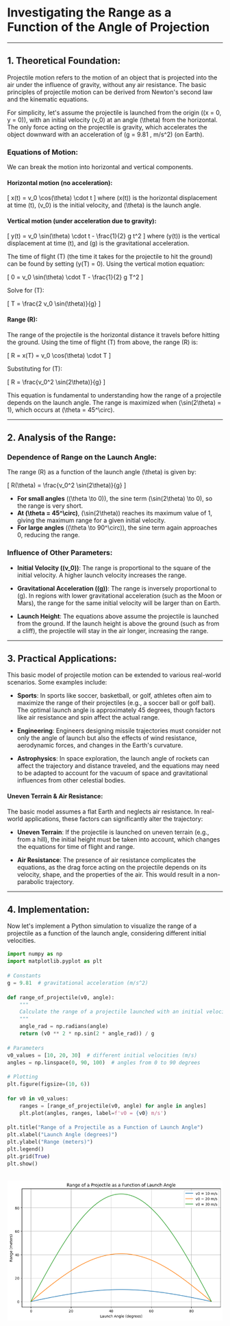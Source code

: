 # Investigating the Range as a Function of the Angle of Projection

---

## 1. Theoretical Foundation:

Projectile motion refers to the motion of an object that is projected into the air under the influence of gravity, without any air resistance. The basic principles of projectile motion can be derived from Newton's second law and the kinematic equations.

For simplicity, let's assume the projectile is launched from the origin \((x = 0, y = 0)\), with an initial velocity \(v_0\) at an angle \(\theta\) from the horizontal. The only force acting on the projectile is gravity, which accelerates the object downward with an acceleration of \(g = 9.81 \, m/s^2\) (on Earth).

### Equations of Motion:

We can break the motion into horizontal and vertical components. 

#### Horizontal motion (no acceleration):
\[
x(t) = v_0 \cos(\theta) \cdot t
\]
where \(x(t)\) is the horizontal displacement at time \(t\), \(v_0\) is the initial velocity, and \(\theta\) is the launch angle.

#### Vertical motion (under acceleration due to gravity):
\[
y(t) = v_0 \sin(\theta) \cdot t - \frac{1}{2} g t^2
\]
where \(y(t)\) is the vertical displacement at time \(t\), and \(g\) is the gravitational acceleration.

The time of flight \(T\) (the time it takes for the projectile to hit the ground) can be found by setting \(y(T) = 0\). Using the vertical motion equation:

\[
0 = v_0 \sin(\theta) \cdot T - \frac{1}{2} g T^2
\]

Solve for \(T\):

\[
T = \frac{2 v_0 \sin(\theta)}{g}
\]

#### Range (R):
The range of the projectile is the horizontal distance it travels before hitting the ground. Using the time of flight \(T\) from above, the range \(R\) is:

\[
R = x(T) = v_0 \cos(\theta) \cdot T
\]

Substituting for \(T\):

\[
R = \frac{v_0^2 \sin(2\theta)}{g}
\]

This equation is fundamental to understanding how the range of a projectile depends on the launch angle. The range is maximized when \(\sin(2\theta) = 1\), which occurs at \(\theta = 45^\circ\).

---

## 2. Analysis of the Range:

### Dependence of Range on the Launch Angle:
The range \(R\) as a function of the launch angle \(\theta\) is given by:

\[
R(\theta) = \frac{v_0^2 \sin(2\theta)}{g}
\]

- **For small angles** (\(\theta \to 0\)), the sine term \(\sin(2\theta) \to 0\), so the range is very short.
- **At \(\theta = 45^\circ\)**, \(\sin(2\theta)\) reaches its maximum value of 1, giving the maximum range for a given initial velocity.
- **For large angles** (\(\theta \to 90^\circ\)), the sine term again approaches 0, reducing the range.

### Influence of Other Parameters:

- **Initial Velocity (\(v_0\))**: The range is proportional to the square of the initial velocity. A higher launch velocity increases the range.
  
- **Gravitational Acceleration (\(g\))**: The range is inversely proportional to \(g\). In regions with lower gravitational acceleration (such as the Moon or Mars), the range for the same initial velocity will be larger than on Earth.

- **Launch Height**: The equations above assume the projectile is launched from the ground. If the launch height is above the ground (such as from a cliff), the projectile will stay in the air longer, increasing the range.

---

## 3. Practical Applications:

This basic model of projectile motion can be extended to various real-world scenarios. Some examples include:

- **Sports**: In sports like soccer, basketball, or golf, athletes often aim to maximize the range of their projectiles (e.g., a soccer ball or golf ball). The optimal launch angle is approximately 45 degrees, though factors like air resistance and spin affect the actual range.
  
- **Engineering**: Engineers designing missile trajectories must consider not only the angle of launch but also the effects of wind resistance, aerodynamic forces, and changes in the Earth's curvature.

- **Astrophysics**: In space exploration, the launch angle of rockets can affect the trajectory and distance traveled, and the equations may need to be adapted to account for the vacuum of space and gravitational influences from other celestial bodies.

#### Uneven Terrain & Air Resistance:
The basic model assumes a flat Earth and neglects air resistance. In real-world applications, these factors can significantly alter the trajectory:

- **Uneven Terrain**: If the projectile is launched on uneven terrain (e.g., from a hill), the initial height must be taken into account, which changes the equations for time of flight and range.
  
- **Air Resistance**: The presence of air resistance complicates the equations, as the drag force acting on the projectile depends on its velocity, shape, and the properties of the air. This would result in a non-parabolic trajectory.

---

## 4. Implementation:

Now let's implement a Python simulation to visualize the range of a projectile as a function of the launch angle, considering different initial velocities.

```python
import numpy as np
import matplotlib.pyplot as plt

# Constants
g = 9.81  # gravitational acceleration (m/s^2)

def range_of_projectile(v0, angle):
    """
    Calculate the range of a projectile launched with an initial velocity `v0` at an angle `angle`.
    """
    angle_rad = np.radians(angle)
    return (v0 ** 2 * np.sin(2 * angle_rad)) / g

# Parameters
v0_values = [10, 20, 30]  # different initial velocities (m/s)
angles = np.linspace(0, 90, 100)  # angles from 0 to 90 degrees

# Plotting
plt.figure(figsize=(10, 6))

for v0 in v0_values:
    ranges = [range_of_projectile(v0, angle) for angle in angles]
    plt.plot(angles, ranges, label=f'v0 = {v0} m/s')

plt.title("Range of a Projectile as a Function of Launch Angle")
plt.xlabel("Launch Angle (degrees)")
plt.ylabel("Range (meters)")
plt.legend()
plt.grid(True)
plt.show()



```
![alt text](image1.png)
